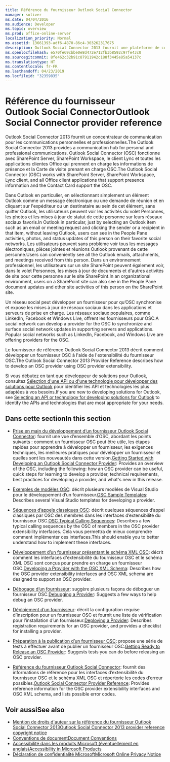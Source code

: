 ```yaml
---
title: Référence du fournisseur Outlook Social Connector
manager: soliver
ms.date: 04/04/2016
ms.audience: Developer
ms.topic: overview
ms.prod: office-online-server
localization_priority: Normal
ms.assetid: 13661393-adf6-4870-86c4-303262317675
description: Outlook Social Connector 2013 fournit une plateforme de communications pour les communications personnelles et professionnelles.
ms.openlocfilehash: e570fe69cbbe0e8d472e712fb3b8592c97fe43c0
ms.sourcegitcommit: 8fe462c32b91c87911942c188f3445e85a54137c
ms.translationtype: HT
ms.contentlocale: fr-FR
ms.lasthandoff: 04/23/2019
ms.locfileid: "32359835"
---
```

# <a name="outlook-social-connector-provider-reference"></a><span data-ttu-id="cdb40-103">Référence du fournisseur Outlook Social Connector</span><span class="sxs-lookup"><span data-stu-id="cdb40-103">Outlook Social Connector provider reference</span></span>

<span data-ttu-id="cdb40-104">Outlook Social Connector 2013 fournit un concentrateur de communication pour les communications personnelles et professionnelles.</span><span class="sxs-lookup"><span data-stu-id="cdb40-104">The Outlook Social Connector 2013 provides a communication hub for personal and professional communications.</span></span> <span data-ttu-id="cdb40-105">Outlook Social Connector (OSC) fonctionne avec SharePoint Server, SharePoint Workspace, le client Lync et toutes les applications clientes Office qui prennent en charge les informations de présence et la Carte de visite prenant en charge OSC.</span><span class="sxs-lookup"><span data-stu-id="cdb40-105">The Outlook Social Connector (OSC) works with SharePoint Server, SharePoint Workspace, Lync client, and all Office client applications that support presence information and the Contact Card support the OSC.</span></span> 

<span data-ttu-id="cdb40-106">Dans Outlook en particulier, en sélectionnant simplement un élément Outlook comme un message électronique ou une demande de réunion et en cliquant sur l'expéditeur ou un destinataire au sein de cet élément, sans quitter Outlook, les utilisateurs peuvent voir les activités du volet Personnes, les photos et les mises à jour de statut de cette personne sur leurs réseaux sociaux favoris.</span><span class="sxs-lookup"><span data-stu-id="cdb40-106">In Outlook in particular, just by selecting an Outlook item such as an email or meeting request and clicking the sender or a recipient in that item, without leaving Outlook, users can see in the People Pane activities, photos, and status updates of this person on their favorite social networks.</span></span> <span data-ttu-id="cdb40-107">Les utilisateurs peuvent sans problème voir tous les messages électroniques, pièces jointes et réunions Outlook provenant de cette personne.</span><span class="sxs-lookup"><span data-stu-id="cdb40-107">Users can conveniently see all the Outlook emails, attachments, and meetings received from this person.</span></span> <span data-ttu-id="cdb40-108">Dans un environnement professionnel, les utilisateurs sur un site SharePoint peuvent également voir, dans le volet Personnes, les mises à jour de documents et d'autres activités de site pour cette personne sur le site SharePoint.</span><span class="sxs-lookup"><span data-stu-id="cdb40-108">In an organizational environment, users on a SharePoint site can also see in the People Pane document updates and other site activities of this person on the SharePoint site.</span></span>
  
<span data-ttu-id="cdb40-p103">Un réseau social peut développer un fournisseur pour qu’OSC synchronise et expose les mises à jour de réseaux sociaux dans les applications et serveurs de prise en charge. Les réseaux sociaux populaires, comme LinkedIn, Facebook et Windows Live, offrent les fournisseurs pour OSC.</span><span class="sxs-lookup"><span data-stu-id="cdb40-p103">A social network can develop a provider for the OSC to synchronize and surface social network updates in supporting servers and applications. Popular social networks such as LinkedIn, Facebook, and Windows Live are offering providers for the OSC.</span></span> 
  
<span data-ttu-id="cdb40-111">Le fournisseur de référence Outlook Social Connector 2013 décrit comment développer un fournisseur OSC à l'aide de l'extensibilité du fournisseur OSC.</span><span class="sxs-lookup"><span data-stu-id="cdb40-111">The Outlook Social Connector 2013 Provider Reference describes how to develop an OSC provider using OSC provider extensibility.</span></span> 
  
<span data-ttu-id="cdb40-112">Si vous débutez en tant que développeur de solutions pour Outlook, consultez [Sélection d'une API ou d'une technologie pour développer des solutions pour Outlook](../selecting-an-api-or-technology-for-developing-solutions-for-outlook.md) pour identifier les API et technologies les plus adaptées à vos besoins.</span><span class="sxs-lookup"><span data-stu-id="cdb40-112">If you are new to developing solutions for Outlook, see [Selecting an API or technology for developing solutions for Outlook](../selecting-an-api-or-technology-for-developing-solutions-for-outlook.md) to identify the APIs and technologies that are most appropriate for your needs.</span></span> 
  
## <a name="in-this-section"></a><span data-ttu-id="cdb40-113">Dans cette section</span><span class="sxs-lookup"><span data-stu-id="cdb40-113">In this section</span></span>

- <span data-ttu-id="cdb40-114">[Prise en main du développement d’un fournisseur Outlook Social Connector](getting-started-with-developing-an-outlook-social-connector-provider.md): fournit une vue d’ensemble d’OSC, abordant les points suivants : comment un fournisseur OSC peut être utile, les étapes rapides pour apprendre à développer un fournisseur, les exigences techniques, les meilleures pratiques pour développer un fournisseur et quelles sont les nouveautés dans cette version.</span><span class="sxs-lookup"><span data-stu-id="cdb40-114">[Getting Started with Developing an Outlook Social Connector Provider](getting-started-with-developing-an-outlook-social-connector-provider.md): Provides an overview of the OSC, including the following: how an OSC provider can be useful, quick steps for learning to develop a provider, technical requirements, best practices for developing a provider, and what's new in this release.</span></span>
    
- <span data-ttu-id="cdb40-115">[Exemples de modèles OSC](osc-sample-templates.md): décrit plusieurs modèles de Visual Studio pour le développement d’un fournisseur.</span><span class="sxs-lookup"><span data-stu-id="cdb40-115">[OSC Sample Templates](osc-sample-templates.md): Describes several Visual Studio templates for developing a provider.</span></span>
    
- <span data-ttu-id="cdb40-116">[Séquences d’appels classiques OSC](osc-typical-calling-sequences.md): décrit quelques séquences d’appel classiques par OSC des membres dans les interfaces d’extensibilité du fournisseur OSC.</span><span class="sxs-lookup"><span data-stu-id="cdb40-116">[OSC Typical Calling Sequences](osc-typical-calling-sequences.md): Describes a few typical calling sequences by the OSC of members in the OSC provider extensibility interfaces.</span></span> <span data-ttu-id="cdb40-117">Cela vous permettra de mieux comprendre comment implémenter ces interfaces.</span><span class="sxs-lookup"><span data-stu-id="cdb40-117">This should enable you to better understand how to implement these interfaces.</span></span>
    
- <span data-ttu-id="cdb40-118">[Développement d’un fournisseur présentant le schéma XML OSC](developing-a-provider-with-the-osc-xml-schema.md): décrit comment les interfaces d'extensibilité du fournisseur OSC et le schéma XML OSC sont conçus pour prendre en charge un fournisseur OSC.</span><span class="sxs-lookup"><span data-stu-id="cdb40-118">[Developing a Provider with the OSC XML Schema](developing-a-provider-with-the-osc-xml-schema.md): Describes how the OSC provider extensibility interfaces and OSC XML schema are designed to support an OSC provider.</span></span>
    
- <span data-ttu-id="cdb40-119">[Débogage d’un fournisseur](debugging-a-provider.md): suggère plusieurs façons de déboguer un fournisseur OSC.</span><span class="sxs-lookup"><span data-stu-id="cdb40-119">[Debugging a Provider](debugging-a-provider.md): Suggests a few ways to help debug an OSC provider.</span></span>
    
- <span data-ttu-id="cdb40-120">[Déploiement d’un fournisseur](deploying-a-provider.md): décrit la configuration requise d’inscription pour un fournisseur OSC et fournit une liste de vérification pour l’installation d’un fournisseur.</span><span class="sxs-lookup"><span data-stu-id="cdb40-120">[Deploying a Provider](deploying-a-provider.md): Describes registration requirements for an OSC provider, and provides a checklist for installing a provider.</span></span>
    
- <span data-ttu-id="cdb40-121">[Préparation à la publication d’un fournisseur OSC](getting-ready-to-release-an-osc-provider.md): propose une série de tests à effectuer avant de publier un fournisseur OSC.</span><span class="sxs-lookup"><span data-stu-id="cdb40-121">[Getting Ready to Release an OSC Provider](getting-ready-to-release-an-osc-provider.md): Suggests tests you can do before releasing an OSC provider.</span></span>
    
- <span data-ttu-id="cdb40-122">[Référence du fournisseur Outlook Social Connector](outlook-social-connector-provider-reference-0.md): fournit des informations de référence pour les interfaces d’extensibilité du fournisseur OSC et le schéma XML OSC et répertorie les codes d’erreur possibles.</span><span class="sxs-lookup"><span data-stu-id="cdb40-122">[Outlook Social Connector Provider Reference](outlook-social-connector-provider-reference-0.md): Provides reference information for the OSC provider extensibility interfaces and OSC XML schema, and lists possible error codes.</span></span>
    
## <a name="see-also"></a><span data-ttu-id="cdb40-123">Voir aussi</span><span class="sxs-lookup"><span data-stu-id="cdb40-123">See also</span></span>

- [<span data-ttu-id="cdb40-124">Mention de droits d'auteur sur la référence du fournisseur Outlook Social Connector 2013</span><span class="sxs-lookup"><span data-stu-id="cdb40-124">Outlook Social Connector 2013 provider reference copyright notice</span></span>](outlook-social-connector-2013-provider-reference-copyright-notice.md) 
- [<span data-ttu-id="cdb40-125">Conventions de document</span><span class="sxs-lookup"><span data-stu-id="cdb40-125">Document Conventions</span></span>](https://msdn.microsoft.com/office/aa905365.aspx)   
- [<span data-ttu-id="cdb40-126">Accessibilité dans les produits Microsoft (éventuellement en anglais)</span><span class="sxs-lookup"><span data-stu-id="cdb40-126">Accessibility in Microsoft Products</span></span>](https://www.microsoft.com/enable/products/default.aspx)  
- [<span data-ttu-id="cdb40-127">Déclaration de confidentialité Microsoft</span><span class="sxs-lookup"><span data-stu-id="cdb40-127">Microsoft Online Privacy Notice</span></span>](https://privacy.microsoft.com/fr-FR/privacystatement)
    

